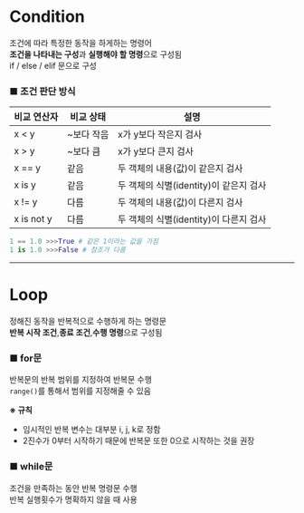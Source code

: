 # Condition
조건에 따라 특정한 동작을 하게하는 명령어<br>
**조건을 나타내는 구성**과 **실행해야 할 명령**으로 구성됨<br>
if / else / elif 문으로 구성

### ■ 조건 판단 방식
|비교 연산자|비교 상태|설명| 
|----|-----|----|
|x < y|~보다 작음|x가 y보다 작은지 검사|
|x > y|~보다 큼|x가 y보다 큰지 검사|
|x == y|같음|두 객체의 내용(값)이 같은지 검사|
|x is y|같음|두 객체의 식별(identity)이 같은지 검사|
|x != y|다름|두 객체의 내용(값)이 다른지 검사|
|x is not y|다름|두 객체의 식별(identity)이 다른지 검사|

```python
1 == 1.0 >>>True # 같은 1이라는 값을 가짐
1 is 1.0 >>>False # 참조가 다름
```

---

# Loop
정해진 동작을 반복적으로 수행하게 하는 명령문<br>
**반복 시작 조건**,**종료 조건**,**수행 명령**으로 구성됨<br>

### ■ for문
반복문의 반복 범위를 지정하여 반복문 수행<br>
```range()```를 통해서 범위를 지정해줄 수 있음<br>

**※ 규칙** 
- 임시적인 반복 변수는 대부분 i, j, k로 정함
- 2진수가 0부터 시작하기 때문에 반복문 또한 0으로 시작하는 것을 권장<br>

### ■ while문
조건을 만족하는 동안 반복 명령문 수행<br>
반복 실행횟수가 명확하지 않을 때 사용 
